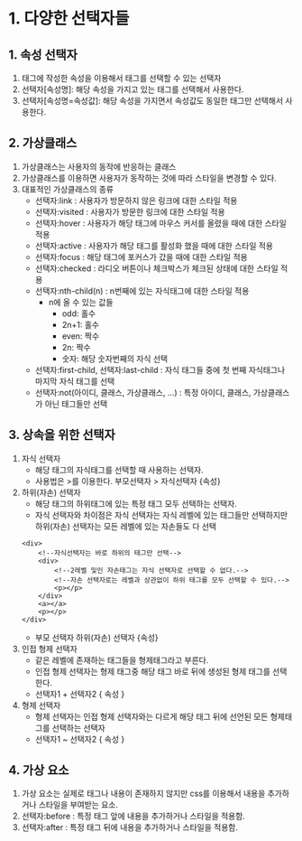 # 1. 다양한 선택자들
## 1. 속성 선택자
1. 태그에 작성한 속성을 이용해서 태그를 선택할 수 있는 선택자
2. 선택자[속성명]: 해당 속성을 가지고 있는 태그를 선택해서 사용한다.
3. 선택자[속성명=속성값]: 해당 속성을 가지면서 속성값도 동일한 태그만 선택해서 사용한다.

## 2. 가상클래스
1. 가상클래스는 사용자의 동작에 반응하는 클래스
2. 가상클래스를 이용하면 사용자가 동작하는 것에 따라 스타일을 변경할 수 있다.
3. 대표적인 가상클래스의 종류
    - 선택자:link : 사용자가 방문하지 않은 링크에 대한 스타일 적용
    - 선택자:visited : 사용자가 방문한 링크에 대한 스타일 적용
    - 선택자:hover : 사용자가 해당 태그에 마우스 커서를 올렸을 때에 대한 스타일 적용
    - 선택자:active : 사용자가 해당 태그를 활성화 했을 때에 대한 스타일 적용
    - 선택자:focus : 해당 태그에 포커스가 갔을 때에 대한 스타일 적용
    - 선택자:checked : 라디오 버튼이나 체크박스가 체크된 상태에 대한 스타일 적용
    - 선택자:nth-child(n) : n번째에 있는 자식태그에 대한 스타일 적용
        - n에 올 수 있는 값들
            - odd: 홀수
            - 2n+1: 홀수
            - even: 짝수
            - 2n: 짝수
            - 숫자: 해당 숫자번째의 자식 선택
    - 선택자:first-child, 선택자:last-child : 자식 태그들 중에 첫 번째 자식태그나 마지막 자식 태그를 선택
    - 선택자:not(아이디, 클래스, 가상클래스, ...) : 특정 아이디, 클래스, 가상클래스가 아닌 태그들만 선택 

## 3. 상속을 위한 선택자
1. 자식 선택자
    - 해당 태그의 자식태그를 선택할 때 사용하는 선택자.
    - 사용법은 >를 이용한다. 부모선택자 > 자식선택자 {속성} 
2. 하위(자손) 선택자
    - 해당 태그의 하위태그에 있는 특정 태그 모두 선택하는 선택자.
    - 자식 선택자와 차이점은 자식 선택자는 자식 레벨에 있는 태그들만 선택하지만 하위(자손) 선택자는 모든 레벨에 있는 자손들도 다 선택
    ```html5
    <div>
        <!--자식선택자는 바로 하위의 태그만 선택-->
        <div>
            <!--2레벨 및인 자손태그는 자식 선택자로 선택할 수 없다.-->
            <!--자손 선택자로는 레벨과 상관없이 하위 태그를 모두 선택할 수 있다.-->
            <p></p>
        </div>
        <a></a>
        <p></p>
    </div>
    ```
    - 부모 선택자 하위(자손) 선택자 {속성}
3. 인접 형제 선택자
    - 같은 레벨에 존재하는 태그들을 형제태그라고 부른다.
    - 인접 형제 선택자는 형제 태그중 해당 태그 바로 뒤에 생성된 형제 태그를 선택한다.
    - 선택자1 + 선택자2 { 속성 }
4. 형제 선택자
    - 형제 선택자는 인접 형제 선택자와는 다르게 해당 태그 뒤에 선언된 모든 형제태그를 선택하는 선택자
    - 선택자1 ~ 선택자2 { 속성 }

## 4. 가상 요소
1. 가상 요소는 실제로 태그나 내용이 존재하지 않지만 css를 이용해서 내용을 추가하거나 스타일을 부여받는 요소.
2. 선택자:before : 특정 태그 앞에 내용을 추가하거나 스타일을 적용함.
3. 선택자:after : 특정 태그 뒤에 내용을 추가하거나 스타일을 적용함.